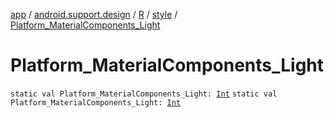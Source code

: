 [app](../../../index.md) / [android.support.design](../../index.md) / [R](../index.md) / [style](index.md) / [Platform_MaterialComponents_Light](./-platform_-material-components_-light.md)

# Platform_MaterialComponents_Light

`static val Platform_MaterialComponents_Light: `[`Int`](https://kotlinlang.org/api/latest/jvm/stdlib/kotlin/-int/index.html)
`static val Platform_MaterialComponents_Light: `[`Int`](https://kotlinlang.org/api/latest/jvm/stdlib/kotlin/-int/index.html)